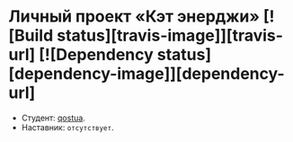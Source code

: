 # Личный проект «Кэт энерджи» [![Build status][travis-image]][travis-url] [![Dependency status][dependency-image]][dependency-url]

* Студент: [qostua](https://github.com/qostua).
* Наставник: `отсутствует`.
